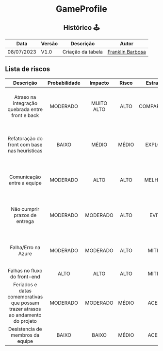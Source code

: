 <div align="center">

# GameProfile 

## Histórico 🕹️

| Data     | Versão | Descrição       | Autor                                                  |
|----------|--------|-----------------|--------------------------------------------------------|
|08/07/2023|  V1.0  |Criação da tabela|[Franklin Barbosa](https://github.com/Franklin-Barbosa) |
</div>

## Lista de riscos
|Descrição|Probabilidade|Impacto|Risco|Estratégia|Resposta|Responsável|Status|
|:-------:|:-----------:|:-----:|:---:|:--------:|:------:|:---------:|:----:|
|Atraso na integração quebrada entre front e back|MODERADO|MUITO ALTO|ALTO |COMPARTILHAR|Reunir todo o grupo para encontrar uma melhor solução, e definir prazos|Equipe do back-end|ABERTO|
|Refatoração do front com base nas heurísticas   |BAIXO   |MÉDIO     |MÉDIO|EXPLORAR    |Reunir toda a equipe para unir conhecimento e encontrar a uma solução|Equipe de front-end|ABERTO|
|Comunicação entre a equipe                      |MODERADO|ALTO      |ALTO |MELHORAR    |Fazer daily regularmente em horáros vagos ou entre as aulas    |Gerente                  |ABERTO|
|Não cumprir prazos de entrega                   |MODERADO|MODERADO  |ALTO |EVITAR      |Manter uma boa comunicação e monitorar alterações via GitHub   |Gerente                  |ABERTO|
|Falha/Erro na Azure                             |MODERADO|MODERADO  |ALTO |MITIGAR     |Realizar testes e monitorar com frequência                     |Equipe de infraestrtutura|ABERTO|
|Falhas no fluxo do front-end                    |ALTO    |ALTO      |ALTO |MITIGAR     ||Equipe de font-end|ABERTO|
|Feriados e datas comemorativas que possam trazer atrasos ao andamento do projeto|MODERADO|MODERADO|MÉDIO|ACEITAR||Gerente|FECHADO|
|Desistencia de membros da equipe                |BAIXO   |BAIXO     |MÉDIO|ACEITAR     ||Equipe            |ABERTO|

